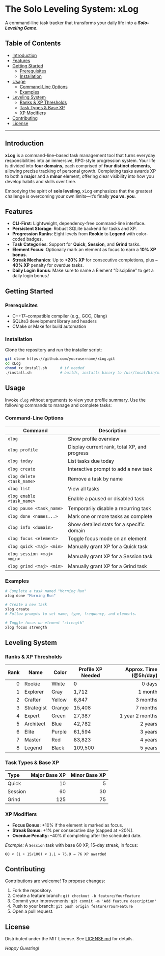 # The Solo Leveling System: xLog

A command-line task tracker that transforms your daily life into a ***Solo-Leveling Game***.

## Table of Contents

- [Introduction](#introduction)
- [Features](#features)
- [Getting Started](#getting-started)
  - [Prerequisites](#prerequisites)
  - [Installation](#installation)
- [Usage](#usage)
  - [Command‑Line Options](#command-line-options)
  - [Examples](#examples)
- [Leveling System](#leveling-system)
  - [Ranks & XP Thresholds](#ranks--xp-thresholds)
  - [Task Types & Base XP](#task-types--base-xp)
  - [XP Modifiers](#xp-modifiers)
- [Contributing](#contributing)
- [License](#license)

---

## Introduction

**xLog** is a command-line–based task management tool that turns everyday responsibilities into an immersive, RPG-style progression system. Your life is divided into **four domains**, each comprised of **four distinct elements**, allowing precise tracking of personal growth. Completing tasks awards XP to both a **major** and a **minor** element, offering clear visibility into how you develop habits and skills over time.

Embodying the spirit of **solo leveling**, xLog emphasizes that the greatest challenge is overcoming your own limits—it’s finally **you vs. you**.

## Features

- **CLI-First**: Lightweight, dependency-free command-line interface.
- **Persistent Storage**: Robust SQLite backend for tasks and XP.
- **Progression Ranks**: Eight levels from **Rookie** to **Legend** with color-coded badges.
- **Task Categories**: Support for **Quick**, **Session**, and **Grind** tasks.
- **Element Focus**: Optionally mark an element as focus to earn a **10% XP bonus**.
- **Streak Mechanics**: Up to **+20% XP** for consecutive completions, plus **–40% XP** penalty for overdue tasks.
- **Daily Login Bonus**: Make sure to name a Element "Discipline" to get a daily login bonus.!

## Getting Started

### Prerequisites

- C++17–compatible compiler (e.g., GCC, Clang)
- SQLite3 development library and headers
- CMake or Make for build automation

### Installation

Clone the repository and run the installer script:

```bash
git clone https://github.com/yourusername/xLog.git
cd xLog
chmod +x install.sh      # if needed
./install.sh             # builds, installs binary to /usr/local/bin/xlog, and creates $HOME/xLog
```

## Usage

Invoke `xlog` without arguments to view your profile summary. Use the following commands to manage and complete tasks:

### Command-Line Options

| Command                         | Description                                    |
|---------------------------------|------------------------------------------------|
| `xlog`                          | Show profile overview                          |
| `xlog profile`                  | Display current rank, total XP, and progress   |
| `xlog today`                    | List tasks due today                            |
| `xlog create`                   | Interactive prompt to add a new task           |
| `xlog delete <task_name>`       | Remove a task by name                          |
| `xlog list`                     | View all tasks                                 |
| `xlog enable <task_name>`       | Enable a paused or disabled task               |
| `xlog pause <task_name>`        | Temporarily disable a recurring task           |
| `xlog done <names...>`          | Mark one or more tasks as complete             |
| `xlog info <domain>`            | Show detailed stats for a specific domain      |
| `xlog focus <element>`          | Toggle focus mode on an element                |
| `xlog quick <maj> <min>`        | Manually grant XP for a Quick task             |
| `xlog session <maj> <min>`      | Manually grant XP for a Session task           |
| `xlog grind <maj> <min>`        | Manually grant XP for a Grind task             |

### Examples

```bash
# Complete a task named "Morning Run"
xlog done "Morning Run"

# Create a new task
xlog create
# Follow prompts to set name, type, frequency, and elements.

# Toggle focus on element "strength"
xlog focus strength
```

## Leveling System

### Ranks & XP Thresholds

| Rank | Name        | Color  | Profile XP Needed | Approx. Time (@5h/day) |
|-----:|-------------|--------|-------------------|------------------------:|
|    0 | Rookie      | White  | 0                 | 0 days                  |
|    1 | Explorer    | Gray   | 1,712             | 1 month                 |
|    2 | Crafter     | Yellow | 6,847             | 3 months                |
|    3 | Strategist  | Orange | 15,408            | 7 months                |
|    4 | Expert      | Green  | 27,387            | 1 year 2 months         |
|    5 | Architect   | Blue   | 42,782            | 2 years                 |
|    6 | Elite       | Purple | 61,594            | 3 years                 |
|    7 | Master      | Red    | 83,823            | 4 years                 |
|    8 | Legend      | Black  | 109,500           | 5 years                 |

### Task Types & Base XP

| Type    | Major Base XP | Minor Base XP |
|:--------|--------------:|--------------:|
| Quick   | 10            | 5             |
| Session | 60            | 30            |
| Grind   | 125           | 75            |

### XP Modifiers

- **Focus Bonus:** +10% if the element is marked as focus.
- **Streak Bonus:** +1% per consecutive day (capped at +20%).
- **Overdue Penalty:** –40% if completing after the scheduled date.

*Example:* A `Session` task with base 60 XP, 15-day streak, in focus:
```
60 × (1 + 15/100) × 1.1 ≈ 75.9 → 76 XP awarded
```

## Contributing

Contributions are welcome! To propose changes:

1. Fork the repository.
2. Create a feature branch: `git checkout -b feature/YourFeature`
3. Commit your improvements: `git commit -m 'Add feature description'`
4. Push to your branch: `git push origin feature/YourFeature`
5. Open a pull request.

## License

Distributed under the MIT License. See [LICENSE.md](LICENSE.md) for details.

*Happy Questing!*


